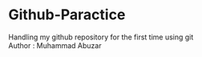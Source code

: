 # Github-Paractice
Handling my github repository for the first time using git
<br>
Author : Muhammad Abuzar
